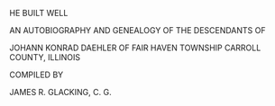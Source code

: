 HE BUILT WELL

AN AUTOBIOGRAPHY
AND GENEALOGY OF
THE DESCENDANTS OF

JOHANN KONRAD DAEHLER
OF FAIR HAVEN TOWNSHIP
CARROLL COUNTY, ILLINOIS

COMPILED BY

JAMES R. GLACKING, C. G.
